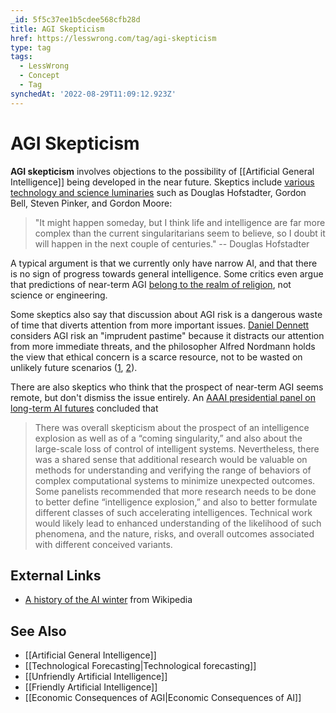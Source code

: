 ```yaml
---
_id: 5f5c37ee1b5cdee568cfb28d
title: AGI Skepticism
href: https://lesswrong.com/tag/agi-skepticism
type: tag
tags:
  - LessWrong
  - Concept
  - Tag
synchedAt: '2022-08-29T11:09:12.923Z'
---
```

# AGI Skepticism

**AGI skepticism** involves objections to the possibility of [[Artificial General Intelligence]] being developed in the near future. Skeptics include [various technology and science luminaries](http://spectrum.ieee.org/computing/hardware/tech-luminaries-address-singularity) such as Douglas Hofstadter, Gordon Bell, Steven Pinker, and Gordon Moore:

> "It might happen someday, but I think life and intelligence are far more complex than the current singularitarians seem to believe, so I doubt it will happen in the next couple of centuries." -- Douglas Hofstadter

A typical argument is that we currently only have narrow AI, and that there is no sign of progress towards general intelligence. Some critics even argue that predictions of near-term AGI [belong to the realm of religion](http://kryten.mm.rpi.edu/SB_AB_PB_sing_fideism_022412.pdf), not science or engineering.

Some skeptics also say that discussion about AGI risk is a dangerous waste of time that diverts attention from more important issues. [Daniel Dennett](http://ingentaconnect.com/content/imp/jcs/2012/00000019/F0020001/art00005) considers AGI risk an "imprudent pastime" because it distracts our attention from more immediate threats, and the philosopher Alfred Nordmann holds the view that ethical concern is a scarce resource, not to be wasted on unlikely future scenarios ([1](http://commonsenseatheism.com/wp-content/uploads/2011/02/nordmann-if-and-then-a-critique-of-speculative-nanoethics.pdf), [2](http://spectrum.ieee.org/robotics/robotics-software/singular-simplicity)).

There are also skeptics who think that the prospect of near-term AGI seems remote, but don't dismiss the issue entirely. An [AAAI presidential panel on long-term AI futures](http://www.aaai.org/Organization/Panel/panel-note.pdf) concluded that

> There was overall skepticism about the prospect of an intelligence explosion as well as of a “coming singularity,” and also about the large-scale loss of control of intelligent systems. Nevertheless, there was a shared sense that additional research would be valuable on methods for understanding and verifying the range of behaviors of complex computational systems to minimize unexpected outcomes. Some panelists recommended that more research needs to be done to better define “intelligence explosion,” and also to better formulate different classes of such accelerating intelligences. Technical work would likely lead to enhanced understanding of the likelihood of such phenomena, and the nature, risks, and overall outcomes associated with different conceived variants.

## External Links

- [A history of the AI winter](http://en.wikipedia.org/wiki/AI_winter) from Wikipedia

## See Also

- [[Artificial General Intelligence]]
- [[Technological Forecasting|Technological forecasting]]
- [[Unfriendly Artificial Intelligence]]
- [[Friendly Artificial Intelligence]]
- [[Economic Consequences of AGI|Economic Consequences of AI]]